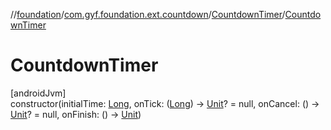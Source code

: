 //[foundation](../../../index.md)/[com.gyf.foundation.ext.countdown](../index.md)/[CountdownTimer](index.md)/[CountdownTimer](-countdown-timer.md)

# CountdownTimer

[androidJvm]\
constructor(initialTime: [Long](https://kotlinlang.org/api/core/kotlin-stdlib/kotlin/-long/index.html), onTick: ([Long](https://kotlinlang.org/api/core/kotlin-stdlib/kotlin/-long/index.html)) -&gt; [Unit](https://kotlinlang.org/api/core/kotlin-stdlib/kotlin/-unit/index.html)? = null, onCancel: () -&gt; [Unit](https://kotlinlang.org/api/core/kotlin-stdlib/kotlin/-unit/index.html)? = null, onFinish: () -&gt; [Unit](https://kotlinlang.org/api/core/kotlin-stdlib/kotlin/-unit/index.html))